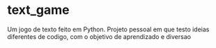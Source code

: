 # text_game
Um jogo de texto feito em Python.
Projeto pessoal em que testo ideias diferentes de codigo, com o objetivo de aprendizado e diversao
